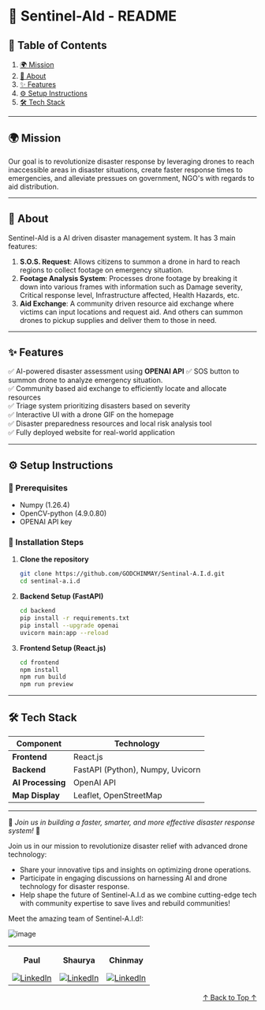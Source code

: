 # 🚁 Sentinel-AId - README

## 📜 Table of Contents
1. [🌍 Mission](#-mission)
2. [📖 About](#-about)
3. [✨ Features](#-features)
4. [⚙️ Setup Instructions](#️-setup-instructions)
5. [🛠 Tech Stack](#-tech-stack)

---

## 🌍 Mission
Our goal is to revolutionize disaster response by leveraging drones to reach inaccessible areas in disaster situations, create faster response times to emergencies, and alleviate pressues on government, NGO's with regards to aid distribution.

---

## 📖 About
Sentinel-AId is a AI driven disaster management system. It has 3 main features:        
1) **S.O.S. Request**: Allows citizens to summon a drone in hard to reach regions to collect footage on emergency situation. 
2) **Footage Analysis System**: Processes drone footage by breaking it down into various frames with information such as Damage severity, Critical response level, Infrastructure affected, Health Hazards, etc. 
3) **Aid Exchange**: A community driven resource aid exchange where victims can input locations and request aid. And others can summon drones to pickup supplies and deliver them to those in need.


---

## ✨ Features
✅ AI-powered disaster assessment using **OPENAI API**
✅ SOS button to summon drone to analyze emergency situation.    
✅ Community based aid exchange to efficiently locate and allocate resources    
✅ Triage system prioritizing disasters based on severity  
✅ Interactive UI with a drone GIF on the homepage  
✅ Disaster preparedness resources and local risk analysis tool  
✅ Fully deployed website for real-world application  

---

## ⚙️ Setup Instructions
### 🔧 Prerequisites
- Numpy (1.26.4)
- OpenCV-python (4.9.0.80)
- OPENAI API key


### 🚀 Installation Steps
1. **Clone the repository**  
   ```bash
   git clone https://github.com/GODCHINMAY/Sentinal-A.I.d.git
   cd sentinal-a.i.d
   ```
2. **Backend Setup (FastAPI)**
   ```bash
   cd backend
   pip install -r requirements.txt
   pip install --upgrade openai
   uvicorn main:app --reload
   ```
3. **Frontend Setup (React.js)**
   ```bash
   cd frontend
   npm install
   npm run build
   npm run preview
   ```
---

## 🛠 Tech Stack
| Component     | Technology |
|--------------|------------|
| **Frontend** | React.js |
| **Backend**  | FastAPI (Python), Numpy, Uvicorn |
| **AI Processing** | OpenAI API |
| **Map Display** | Leaflet, OpenStreetMap |

---


🚀 *Join us in building a faster, smarter, and more effective disaster response system!* 🌟

Join us in our mission to revolutionize disaster relief with advanced drone technology:
- Share your innovative tips and insights on optimizing drone operations.
- Participate in engaging discussions on harnessing AI and drone technology for disaster response.
- Help shape the future of Sentinel-A.I.d as we combine cutting-edge tech with community expertise to save lives and rebuild communities!

Meet the amazing team of Sentinel-A.I.d!:

![image](https://github.com/user-attachments/assets/68741c6b-f361-4263-bd2e-0353f58daa62)
<div align="center">
  <table>
    <tr>
      <td align="center">
        <p><strong>Paul</strong></p>
        <a href="https://www.linkedin.com/in/paul-edelman/">
          <img src="https://img.shields.io/badge/LinkedIn-Connect-blue?style=flat-square&logo=linkedin" alt="LinkedIn">
        </a>
      </td>
      <td align="center">
        <p><strong>Shaurya</strong></p>
        <a href="https://www.linkedin.com/in/shauryak/">
          <img src="https://img.shields.io/badge/LinkedIn-Connect-blue?style=flat-square&logo=linkedin" alt="LinkedIn">
        </a>
      </td>
      <td align="center">
        <p><strong>Chinmay</strong></p>
        <a href="https://www.linkedin.com/in/cagrawal19/">
          <img src="https://img.shields.io/badge/LinkedIn-Connect-blue?style=flat-square&logo=linkedin" alt="LinkedIn">
        </a>
      </td>
    </tr>
  </table>
</div>

<p align="right"><a href="#readme-top">↑ Back to Top ↑</a></p>

